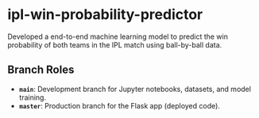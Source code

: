 # ipl-win-probability-predictor
Developed a end-to-end machine learning model to predict the win probability of both teams in the IPL match using ball-by-ball data.

## Branch Roles  
- **`main`**: Development branch for Jupyter notebooks, datasets, and model training.  
- **`master`**: Production branch for the Flask app (deployed code).
